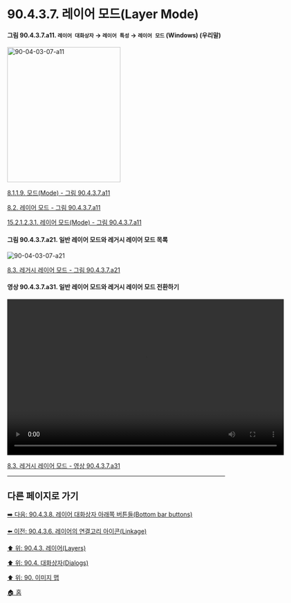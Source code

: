 # 90.4.3.7. 레이어 모드(Layer Mode)

<a id="90-04-03-07-a11"></a>

#### 그림 90.4.3.7.a11. `레이어 대화상자` → `레이어 특성` → `레이어 모드` (Windows) (우리말)
<img width="262" height="312" alt="90-04-03-07-a11" src="https://github.com/wonder13662/gimp/assets/15767104/ff6532d1-51bb-4fcb-810e-b27087c37b07" />

[8.1.1.9. 모드(Mode) - 그림 90.4.3.7.a11](./08-01-01-09-mode.md#90-04-03-07-a11)

[8.2. 레이어 모드 - 그림 90.4.3.7.a11](./08-02-00-layer-modes.md#90-04-03-07-a11)

[15.2.1.2.3.1. 레이어 모드(Mode) - 그림 90.4.3.7.a11](./15-02-01-02-03-01-mode.md#90-04-03-07-a11)

<a id="90-04-03-07-a21"></a>

#### 그림 90.4.3.7.a21. 일반 레이어 모드와 레거시 레이어 모드 목록
![90-04-03-07-a21](https://github.com/wonder13662/gimp/assets/15767104/4f770fba-8374-4805-9617-2c82096ec759)

[8.3. 레거시 레이어 모드 - 그림 90.4.3.7.a21](./08-03-00-legacy-layer-modes.md#90-04-03-07-a21)

<a id="90-04-03-07-a31"></a>

#### 영상 90.4.3.7.a31. 일반 레이어 모드와 레거시 레이어 모드 전환하기
<video controls="controls" width="640" height="360" src="https://github.com/wonder13662/gimp/assets/15767104/ca578991-bac1-452b-bdf3-978e7fa9ae6e"></video>

[8.3. 레거시 레이어 모드 - 영상 90.4.3.7.a31](./08-03-00-legacy-layer-modes.md#90-04-03-07-a31)

***

## 다른 페이지로 가기

[➡️ 다음: 90.4.3.8. 레이어 대화상자 아래쪽 버튼들(Bottom bar buttons)](./90-04-03-08-bottom_bar_buttons.md)

[⬅️ 이전: 90.4.3.6. 레이어의 연결고리 아이콘(Linkage)](./90-04-03-06-linkage.md)

[⬆️ 위: 90.4.3. 레이어(Layers)](./90-04-03-00-layers.md)

[⬆️ 위: 90.4. 대화상자(Dialogs)](./90-04-00-dialogs.md)

[⬆️ 위: 90. 이미지 맵](./90-00-image-map.md)

[🏠 홈](./00-home.md)
